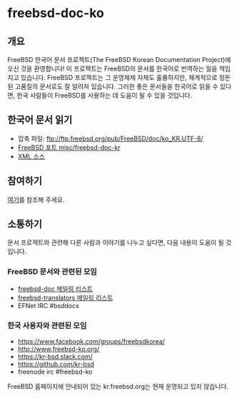 # freebsd-doc-ko

## 개요

FreeBSD 한국어 문서 프로젝트(The FreeBSD Korean Documentation Project)에 오신 것을 환영합니다!  이 프로젝트는 FreeBSD의 문서를 한국어로 번역하는 일을 책임지고 있습니다. FreeBSD 프로젝트는 그 운영체제 자체도 훌륭하지만, 체계적으로 정돈된 고품질의 문서로도 잘 알려져 있습니다. 그러한 좋은 문서들을 한국어로 읽을 수 있다면, 한국 사람들이 FreeBSD를 사용하는 데 도움이 될 수 있을 것입니다.

## 한국어 문서 읽기

* 압축 파일: ftp://ftp.freebsd.org/pub/FreeBSD/doc/ko_KR.UTF-8/
* [FreeBSD 포트 misc/freebsd-doc-kr](https://svnweb.freebsd.org/ports/head/misc/freebsd-doc-ko/)
* [XML 소스](https://svnweb.freebsd.org/doc/head/ko_KR.UTF-8/)

## 참여하기

[여기](https://github.com/kr-bsd/freebsd-doc-kr/blob/master/Introduction.md)를 참조해 주세요.

## 소통하기

문서 프로젝트와 관련해 다른 사람과 이야기를 나누고 싶다면, 다음 내용이 도움이 될 것입니다.

### FreeBSD 문서와 관련된 모임

* [freebsd-doc 메일링 리스트](https://lists.freebsd.org/mailman/listinfo/freebsd-doc)
* [freebsd-translators 메일링 리스트](https://lists.freebsd.org/mailman/listinfo/freebsd-translators)
* EFNet IRC #bsddocs

### 한국 사용자와 관련된 모임

* https://www.facebook.com/groups/freebsdkorea/
* http://www.freebsd-ko.org/
* https://kr-bsd.slack.com/
* https://github.com/kr-bsd
* freenode irc #freebsd-ko

FreeBSD 홈페이지에 안내되어 있는 kr.freebsd.org는 현재 운영되고 있지 않습니다.